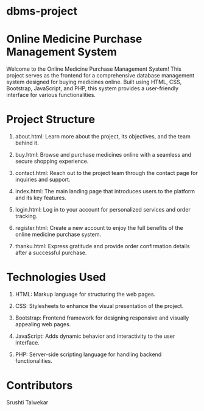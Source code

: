 # dbms-project
# Online Medicine Purchase Management System
Welcome to the Online Medicine Purchase Management System! This project serves as the frontend for a comprehensive database management system designed for buying medicines online. Built using HTML, CSS, Bootstrap, JavaScript, and PHP, this system provides a user-friendly interface for various functionalities.

# Project Structure
1. about.html: Learn more about the project, its objectives, and the team behind it.

2. buy.html: Browse and purchase medicines online with a seamless and secure shopping experience.

3. contact.html: Reach out to the project team through the contact page for inquiries and support.

4. index.html: The main landing page that introduces users to the platform and its key features.

5. login.html: Log in to your account for personalized services and order tracking.

6. register.html: Create a new account to enjoy the full benefits of the online medicine purchase system.

7. thanku.html: Express gratitude and provide order confirmation details after a successful purchase.

# Technologies Used
1. HTML: Markup language for structuring the web pages.

2. CSS: Stylesheets to enhance the visual presentation of the project.

3. Bootstrap: Frontend framework for designing responsive and visually appealing web pages.

4. JavaScript: Adds dynamic behavior and interactivity to the user interface.

5. PHP: Server-side scripting language for handling backend functionalities.

 #  Contributors
Srushti Talwekar
